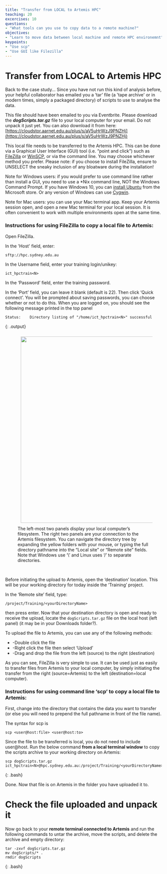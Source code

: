```yaml
---
title: "Transfer from LOCAL to Artemis HPC"
teaching: 20
excercises: 10
questions:
- "What tools can you use to copy data to a remote machine?"
objectives:
- "Learn to move data between local machine and remote HPC environemnt"
keypoints:
- "Use scp"
- "Use GUI like Filezilla"
---
```


# Transfer from LOCAL to Artemis HPC

Back to the case study... Since you have not run this kind of analysis before, your helpful collaborator has emailed you a ‘tar’ file (a 'tape archive' or in modern times, simply a packaged directory) of scripts to use to analyse the data. 

This file should have been emailed to you via Eventbrite. Please download the ***dogScripts.tar.gz*** file to your local computer for your email. Do not unpack it just yet. You can also download it from here: [https://cloudstor.aarnet.edu.au/plus/s/aV5uHrWzJ9PNZHj](https://cloudstor.aarnet.edu.au/plus/s/aV5uHrWzJ9PNZHj)

This local file needs to be transferred to the Artemis HPC. This can be done via a Graphical User Interface (GUI) tool (i.e. “point and click”) such as [FileZilla](https://filezilla-project.org/) or [WinSCP](https://winscp.net/eng/download.php), or via the command line. You may choose whichever method you prefer. Please note: if you choose to install FileZilla, ensure to UNSELECT the sneaky inclusion of any bloatware during the installation!

Note for Windows users: if you would prefer to use command line rather than install a GUI, you need to use a *Nix command line, NOT the Windows Command Prompt. If you have Windows 10, you can [install Ubuntu](https://tutorials.ubuntu.com/tutorial/tutorial-ubuntu-on-windows#0) from the Microsoft store. Or any version of Windows can use [Cygwin](https://www.cygwin.com/).  

Note for Mac users: you can use your Mac terminal app. Keep your Artemis session open, and open a new Mac terminal for your local session. It is often convenient to work with multiple environments open at the same time.

### Instructions for using FileZilla to copy a local file to Artemis:

Open FileZilla. 

In the 'Host' field, enter:
```
sftp://hpc.sydney.edu.au
``` 
In the Username field, enter your training login/unikey:
```
ict_hpctrain<N>
``` 
In the ‘Password’ field, enter the training password.

In the ‘Port’ field, you can leave it blank (default is 22).
Then click ‘Quick connect’. 
You will be prompted about saving passwords, you can choose whether or not to do this. When you are logged on, you should see the following message printed in the top panel
~~~
Status:    Directory listing of "/home/ict_hpctrain<N>" successful
~~~
{: .output}


<figure>
  <img src="{{ page.root }}/fig/pic03_filezilla.PNG" style="margin:10px;width:600px"/>
  <figcaption> The left-most two panels display your local computer’s filesystem. The right two panels are your connection to the Artemis filesystem. You can navigate the directory tree by expanding the yellow folders with your mouse, or typing the full directory pathname into the “Local site” or “Remote site” fields. Note that Windows use ‘\’ and Linux uses ‘/’ to separate directories. 
</figcaption>
</figure><br>


Before initiating the upload to Artemis, open the ‘destination’ location. This will be your working directory for today inside the ‘Training’ project. 

In the ‘Remote site’ field, type:

```
/project/Training/<yourDirectoryName>
```

then press enter. Now that your destination directory is open and ready to receive the upload, locate the ```dogScripts.tar.gz``` file on the local host (left panel) (it may be in your Downloads folder?).

To upload the file to Artemis, you can use any of the following methods:

 * -Double click the file
 * -Right click the file then select ‘Upload’
 * -Drag and drop the file from the left (source) to the right (destination)

As you can see, FileZilla is very simple to use. It can be used just as easily to transfer files from Artemis to your local computer, by simply initiating the transfer from the right (source=Artemis) to the left (destination=local computer). 


### Instructions for using command line ‘scp’ to copy a local file to Artemis:

First, change into the directory that contains the data you want to transfer (or else you will need to prepend the full pathname in front of the file name). 

The syntax for scp is
```
scp <user@host:file> <user@host:to> 
```


Since the file to be transferred is local, you do not need to include user@host. Run the below command **from a local terminal window** to copy the scripts archive to your working directory on Artemis:

~~~
scp dogScripts.tar.gz  ict_hpctrain<N>@hpc.sydney.edu.au:/project/Training/<yourDirectoryName>
~~~
{: .bash}
 
Done. Now that file is on Artemis in the folder you have uploaded it to.


# Check the file uploaded and unpack it

Now go back to your **remote terminal connected to Artemis** and run the following commands to untar the archive, move the scripts, and delete the archive and empty directory:

~~~
tar -zxvf dogScripts.tar.gz 
mv dogScripts/* . 
rmdir dogScripts 
~~~
{: .bash}


